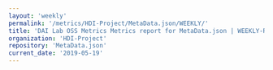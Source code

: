 ```yaml
---
layout: 'weekly'
permalink: '/metrics/HDI-Project/MetaData.json/WEEKLY/'
title: 'DAI Lab OSS Metrics Metrics report for MetaData.json | WEEKLY-REPORT-2019-05-19'
organization: 'HDI-Project'
repository: 'MetaData.json'
current_date: '2019-05-19'
---
```

